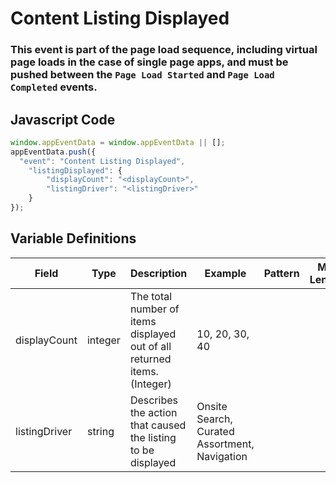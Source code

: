 # Content Listing Displayed

### This event is part of the page load sequence, including virtual page loads in the case of single page apps, and must be pushed between the `Page Load Started` and `Page Load Completed` events.

## Javascript Code
```js
window.appEventData = window.appEventData || [];
appEventData.push({
  "event": "Content Listing Displayed",
    "listingDisplayed": {
        "displayCount": "<displayCount>",
        "listingDriver": "<listingDriver>"
    }
});
```

## Variable Definitions

|Field|Type|Description|Example|Pattern|Min Length|Max Length|Minimum|Maximum|Multiple Of|
| --- | --- | --- | --- | --- | --- | --- | --- | --- | --- |
|displayCount|integer|The total number of items displayed out of all returned items. (Integer)|10, 20, 30, 40||||0|||
|listingDriver|string|Describes the action that caused the listing to be displayed|Onsite Search, Curated Assortment, Navigation|||||||
